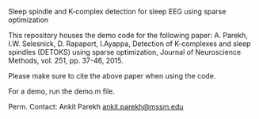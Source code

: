 Sleep spindle and K-complex detection for sleep EEG using sparse optimization

This repository houses the demo code for the following paper:
A. Parekh, I.W. Selesnick, D. Rapaport, I.Ayappa, Detection of K-complexes and sleep spindles (DETOKS) using sparse optimization,
Journal of Neuroscience Methods, vol. 251, pp. 37-46, 2015. 

Please make sure to cite the above paper when using the code. 

For a demo, run the demo.m file. 

Perm. Contact: Ankit Parekh
ankit.parekh@mssm.edu
